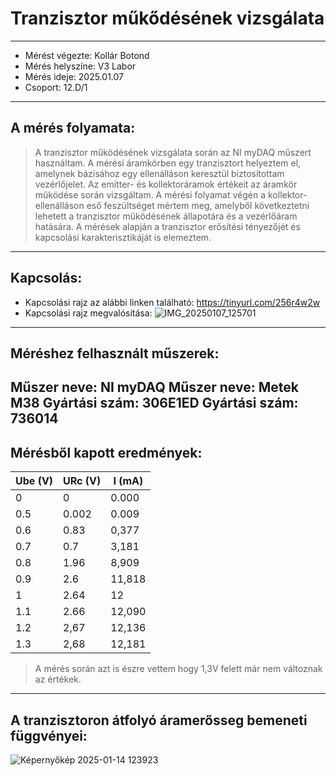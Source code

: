 # Tranzisztor műkődésének vizsgálata
---
- Mérést végezte: Kollár Botond 
- Mérés helyszíne: V3 Labor 
- Mérés ideje: 2025.01.07 
- Csoport: 12.D/1
---
## A mérés folyamata:
>   A tranzisztor működésének vizsgálata során az NI myDAQ műszert használtam. A mérési áramkörben egy tranzisztort helyeztem el, amelynek bázisához egy ellenálláson keresztül biztosítottam vezérlőjelet. Az emitter- és kollektoráramok értékeit az áramkör működése során vizsgáltam. A mérési folyamat végén a kollektor-ellenálláson eső feszültséget mértem meg, amelyből következtetni lehetett a tranzisztor működésének állapotára és a vezérlőáram hatására. A mérések alapján a tranzisztor erősítési tényezőjét és kapcsolási karakterisztikáját is elemeztem.
---
## Kapcsolás:
- Kapcsolási rajz az alábbi linken található: https://tinyurl.com/256r4w2w
- Kapcsolási rajz megvalósítása: ![IMG_20250107_125701](https://github.com/user-attachments/assets/d821141f-b482-4b04-93b7-5831ddb2eae6)
---
## Méréshez felhasznált műszerek:
Műszer neve: NI myDAQ 
Műszer neve: Metek M38 
Gyártási szám:  306E1ED 
Gyártási szám: 736014 
---
## Mérésből kapott eredmények:
| Ube (V) | URc (V)  | I (mA)   |
|---------|----------|----------|
| 0       | 0        | 0.000    |
| 0.5     | 0.002    | 0.009    |
| 0.6     | 0.83     | 0,377    |
| 0.7     | 0.7      | 3,181    |
| 0.8     | 1.96     | 8,909    |
| 0.9     | 2.6      | 11,818   |
| 1       | 2.64     | 12       |
| 1.1     | 2.66     | 12,090   |
| 1.2     |2,67      | 12,136   |
| 1.3     |2,68      | 12,181   |
> A mérés során azt is észre vettem hogy 1,3V felett már nem változnak az értékek.

---

## A tranzisztoron átfolyó áramerősseg bemeneti függvényei:
![Képernyőkép 2025-01-14 123923](https://github.com/user-attachments/assets/77e825a1-27ac-4eb9-856d-409d84687625)

